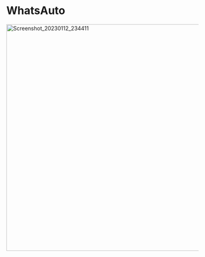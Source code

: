 # WhatsAuto
<img width="594" alt="Screenshot_20230112_234411" src="https://user-images.githubusercontent.com/99283625/212146401-037ac7f0-e05d-42b4-9e55-d311d422d9f4.png">

